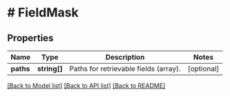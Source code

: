 # # FieldMask

## Properties

Name | Type | Description | Notes
------------ | ------------- | ------------- | -------------
**paths** | **string[]** | Paths for retrievable fields (array). | [optional]

[[Back to Model list]](../../README.md#models) [[Back to API list]](../../README.md#endpoints) [[Back to README]](../../README.md)
